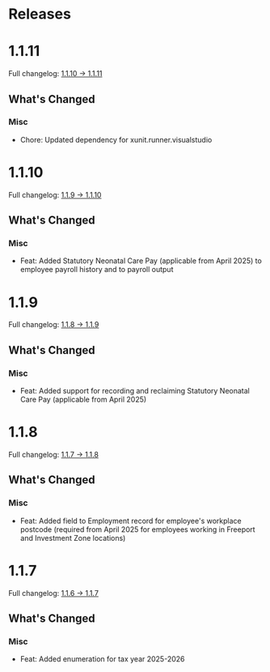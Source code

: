 # Releases

# 1.1.11

Full changelog: [1.1.10 -> 1.1.11](https://github.com/payetools/Payetools/compare/1.1.10...1.1.11)

## What's Changed

### Misc
- Chore: Updated dependency for xunit.runner.visualstudio

# 1.1.10

Full changelog: [1.1.9 -> 1.1.10](https://github.com/payetools/Payetools/compare/1.1.9...1.1.10)

## What's Changed

### Misc
- Feat: Added Statutory Neonatal Care Pay (applicable from April 2025) to employee payroll history
and to payroll output

# 1.1.9

Full changelog: [1.1.8 -> 1.1.9](https://github.com/payetools/Payetools/compare/1.1.8...1.1.9)

## What's Changed

### Misc
- Feat: Added support for recording and reclaiming Statutory Neonatal Care Pay (applicable from
April 2025)

# 1.1.8

Full changelog: [1.1.7 -> 1.1.8](https://github.com/payetools/Payetools/compare/1.1.7...1.1.8)

## What's Changed

### Misc
- Feat: Added field to Employment record for employee's workplace postcode (required from April 2025 for employees
working in Freeport and Investment Zone locations)

# 1.1.7

Full changelog: [1.1.6 -> 1.1.7](https://github.com/payetools/Payetools/compare/1.1.6...1.1.7)

## What's Changed

### Misc
- Feat: Added enumeration for tax year 2025-2026